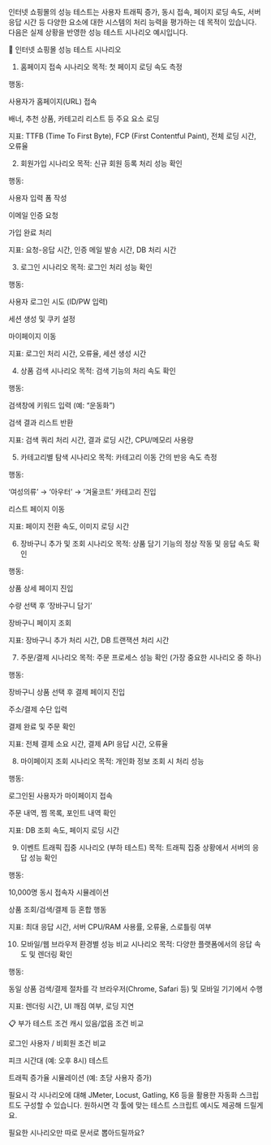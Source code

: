 인터넷 쇼핑몰의 성능 테스트는 사용자 트래픽 증가, 동시 접속, 페이지 로딩 속도, 서버 응답 시간 등 다양한 요소에 대한 시스템의 처리 능력을 평가하는 데 목적이 있습니다. 다음은 실제 상황을 반영한 성능 테스트 시나리오 예시입니다.

🧪 인터넷 쇼핑몰 성능 테스트 시나리오
1. 홈페이지 접속 시나리오
목적: 첫 페이지 로딩 속도 측정

행동:

사용자가 홈페이지(URL) 접속

배너, 추천 상품, 카테고리 리스트 등 주요 요소 로딩

지표: TTFB (Time To First Byte), FCP (First Contentful Paint), 전체 로딩 시간, 오류율

2. 회원가입 시나리오
목적: 신규 회원 등록 처리 성능 확인

행동:

사용자 입력 폼 작성

이메일 인증 요청

가입 완료 처리

지표: 요청-응답 시간, 인증 메일 발송 시간, DB 처리 시간

3. 로그인 시나리오
목적: 로그인 처리 성능 확인

행동:

사용자 로그인 시도 (ID/PW 입력)

세션 생성 및 쿠키 설정

마이페이지 이동

지표: 로그인 처리 시간, 오류율, 세션 생성 시간

4. 상품 검색 시나리오
목적: 검색 기능의 처리 속도 확인

행동:

검색창에 키워드 입력 (예: “운동화”)

검색 결과 리스트 반환

지표: 검색 쿼리 처리 시간, 결과 로딩 시간, CPU/메모리 사용량

5. 카테고리별 탐색 시나리오
목적: 카테고리 이동 간의 반응 속도 측정

행동:

‘여성의류’ → ‘아우터’ → ‘겨울코트’ 카테고리 진입

리스트 페이지 이동

지표: 페이지 전환 속도, 이미지 로딩 시간

6. 장바구니 추가 및 조회 시나리오
목적: 상품 담기 기능의 정상 작동 및 응답 속도 확인

행동:

상품 상세 페이지 진입

수량 선택 후 ‘장바구니 담기’

장바구니 페이지 조회

지표: 장바구니 추가 처리 시간, DB 트랜잭션 처리 시간

7. 주문/결제 시나리오
목적: 주문 프로세스 성능 확인 (가장 중요한 시나리오 중 하나)

행동:

장바구니 상품 선택 후 결제 페이지 진입

주소/결제 수단 입력

결제 완료 및 주문 확인

지표: 전체 결제 소요 시간, 결제 API 응답 시간, 오류율

8. 마이페이지 조회 시나리오
목적: 개인화 정보 조회 시 처리 성능

행동:

로그인된 사용자가 마이페이지 접속

주문 내역, 찜 목록, 포인트 내역 확인

지표: DB 조회 속도, 페이지 로딩 시간

9. 이벤트 트래픽 집중 시나리오 (부하 테스트)
목적: 트래픽 집중 상황에서 서버의 응답 성능 확인

행동:

10,000명 동시 접속자 시뮬레이션

상품 조회/검색/결제 등 혼합 행동

지표: 최대 응답 시간, 서버 CPU/RAM 사용률, 오류율, 스로틀링 여부

10. 모바일/웹 브라우저 환경별 성능 비교 시나리오
목적: 다양한 플랫폼에서의 응답 속도 및 렌더링 확인

행동:

동일 상품 검색/결제 절차를 각 브라우저(Chrome, Safari 등) 및 모바일 기기에서 수행

지표: 렌더링 시간, UI 깨짐 여부, 로딩 지연

📋 부가 테스트 조건
캐시 있음/없음 조건 비교

로그인 사용자 / 비회원 조건 비교

피크 시간대 (예: 오후 8시) 테스트

트래픽 증가율 시뮬레이션 (예: 초당 사용자 증가)

필요시 각 시나리오에 대해 JMeter, Locust, Gatling, K6 등을 활용한 자동화 스크립트도 구성할 수 있습니다.
원하시면 각 툴에 맞는 테스트 스크립트 예시도 제공해 드릴게요.

필요한 시나리오만 따로 문서로 뽑아드릴까요?
